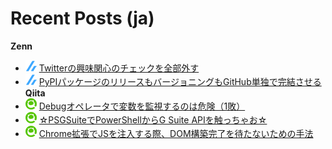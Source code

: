 # Recent Posts (ja)

<!--[START github.com/ikawaha/feedsnippet]--><!--[2022-02-20T11:06:11Z]-->
**Zenn**
* ![](./icon/zenn.png) [Twitterの興味関心のチェックを全部外す](https://zenn.dev/detsu/articles/6e7c1ef636d8e2)
* ![](./icon/zenn.png) [PyPIパッケージのリリースもバージョニングもGitHub単独で完結させる](https://zenn.dev/detsu/articles/5d74bf72e96a0f)
**Qiita**
* ![](./icon/qiita.png) [Debugオペレータで変数を監視するのは危険（1敗）](https://qiita.com/detsu/items/91adacfd1cbf1539e053)
* ![](./icon/qiita.png) [☆PSGSuiteでPowerShellからG Suite APIを触っちゃお☆](https://qiita.com/detsu/items/c961885dd48bfd92c886)
* ![](./icon/qiita.png) [Chrome拡張でJSを注入する際、DOM構築完了を待たないための手法](https://qiita.com/detsu/items/e2b5d225d2570454ccad)
<!--[END github.com/ikawaha/feedsnippet]-->

